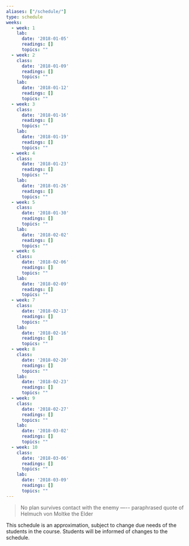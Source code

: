 ```yaml
---
aliases: ["/schedule/"]
type: schedule
weeks:
  - week: 1
    lab:
      date: '2018-01-05'
      readings: []
      topics: ""
  - week: 2
    class:
      date: '2018-01-09'
      readings: []
      topics: ""      
    lab:
      date: '2018-01-12'
      readings: []
      topics: ""      
  - week: 3
    class:
      date: '2018-01-16'
      readings: []      
      topics: ""      
    lab:
      date: '2018-01-19'
      readings: []      
      topics: ""      
  - week: 4
    class:
      date: '2018-01-23'
      readings: []      
      topics: ""      
    lab:
      date: '2018-01-26'
      readings: []      
      topics: ""      
  - week: 5
    class:
      date: '2018-01-30'
      readings: []      
      topics: ""      
    lab:
      date: '2018-02-02'
      readings: []      
      topics: ""      
  - week: 6
    class:
      date: '2018-02-06'
      readings: []      
      topics: ""      
    lab:
      date: '2018-02-09'
      readings: []      
      topics: ""      
  - week: 7
    class:
      date: '2018-02-13'
      readings: []      
      topics: ""      
    lab:
      date: '2018-02-16'
      readings: []      
      topics: ""      
  - week: 8
    class:
      date: '2018-02-20'
      readings: []      
      topics: ""      
    lab:
      date: '2018-02-23'
      readings: []      
      topics: ""      
  - week: 9
    class:
      date: '2018-02-27'
      readings: []      
      topics: ""      
    lab:
      date: '2018-03-02'
      readings: []      
      topics: ""      
  - week: 10
    class:
      date: '2018-03-06'
      readings: []      
      topics: ""      
    lab:
      date: '2018-03-09'
      readings: []      
      topics: ""      
---
```


> No plan survives contact with the enemy —-- paraphrased quote of Helmuch von Moltke the Elder

This schedule is an approximation, subject to change due needs of the students in the course. Students will be informed of changes to the schedule.


